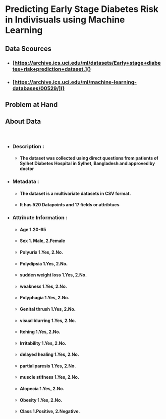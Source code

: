 # Predicting Early Stage Diabetes Risk in Indivisuals using Machine Learning



## Data Scources
* ### [https://archive.ics.uci.edu/ml/datasets/Early+stage+diabetes+risk+prediction+dataset.]()
* ### [https://archive.ics.uci.edu/ml/machine-learning-databases/00529/]()

## Problem at Hand

## About Data
<br>

* ### Description :

    * #### The dataset was collected using direct questions from patients of Sylhet Diabetes Hospital in Sylhet, Bangladesh and approved by doctor

* ### Metadata :

    * #### The dataset is a multivariate datasets in CSV format.
    * #### It has 520 Datapoints and 17 fields or attribtues

* ### Attribute Information :

    * #### Age 1.20-65
    * #### Sex 1. Male, 2.Female
    * #### Polyuria 1.Yes, 2.No.
    * #### Polydipsia 1.Yes, 2.No.
    * #### sudden weight loss 1.Yes, 2.No.
    * #### weakness 1.Yes, 2.No.
    * #### Polyphagia 1.Yes, 2.No.
    * #### Genital thrush 1.Yes, 2.No.
    * #### visual blurring 1.Yes, 2.No.
    * #### Itching 1.Yes, 2.No.
    * #### Irritability 1.Yes, 2.No.
    * #### delayed healing 1.Yes, 2.No.
    * #### partial paresis 1.Yes, 2.No.
    * #### muscle stifness 1.Yes, 2.No.
    * #### Alopecia 1.Yes, 2.No.
    * #### Obesity 1.Yes, 2.No.
    * #### Class 1.Positive, 2.Negative.


